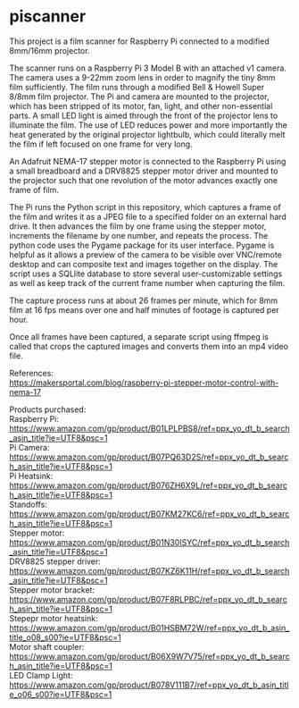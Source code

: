 # piscanner
This project is a film scanner for Raspberry Pi connected to a modified 8mm/16mm projector.

The scanner runs on a Raspberry Pi 3 Model B with an attached v1 camera.  The camera uses a 9-22mm zoom lens in order to magnify the tiny 8mm film sufficiently. The film runs through a modified Bell & Howell Super 8/8mm film projector.  The Pi and camera are mounted to the projector, which has been stripped of its motor, fan, light, and other non-essential parts.  A small LED light is aimed through the front of the projector lens to illuminate the film.  The use of LED reduces power and more importantly the heat generated by the original projector lightbulb, which could literally melt the film if left focused on one frame for very long.

An Adafruit NEMA-17 stepper motor is connected to the Raspberry Pi using a small breadboard and a DRV8825 stepper motor driver and mounted to the projector such that one revolution of the motor advances exactly one frame of film.

The Pi runs the Python script in this repository, which captures a frame of the film and writes it as a JPEG file to a specified folder on an external hard drive. It then advances the film by one frame using the stepper motor, increments the filename by one number, and repeats the process.  The python code uses the Pygame package for its user interface.  Pygame is helpful as it allows a preview of the camera to be visible over VNC/remote desktop and can composite text and images together on the display.  The script uses a SQLlite database to store several user-customizable settings as well as keep track of the current frame number when capturing the film.

The capture process runs at about 26 frames per minute, which for 8mm film at 16 fps means over one and half minutes of footage is captured per hour.

Once all frames have been captured, a separate script using ffmpeg is called that crops the captured images and converts them into an mp4 video file.

References: \
https://makersportal.com/blog/raspberry-pi-stepper-motor-control-with-nema-17

Products purchased: \
Raspberry Pi: https://www.amazon.com/gp/product/B01LPLPBS8/ref=ppx_yo_dt_b_search_asin_title?ie=UTF8&psc=1  
Pi Camera: https://www.amazon.com/gp/product/B07PQ63D2S/ref=ppx_yo_dt_b_search_asin_title?ie=UTF8&psc=1  
Pi Heatsink: https://www.amazon.com/gp/product/B076ZH6X9L/ref=ppx_yo_dt_b_search_asin_title?ie=UTF8&psc=1  
Standoffs: https://www.amazon.com/gp/product/B07KM27KC6/ref=ppx_yo_dt_b_search_asin_title?ie=UTF8&psc=1  
Stepper motor: https://www.amazon.com/gp/product/B01N30ISYC/ref=ppx_yo_dt_b_search_asin_title?ie=UTF8&psc=1  
DRV8825 stepper driver: https://www.amazon.com/gp/product/B07KZ6K11H/ref=ppx_yo_dt_b_search_asin_title?ie=UTF8&psc=1  
Stepper motor bracket: https://www.amazon.com/gp/product/B07F8RLPBC/ref=ppx_yo_dt_b_search_asin_title?ie=UTF8&psc=1  
Stepepr motor heatsink: https://www.amazon.com/gp/product/B01HSBM72W/ref=ppx_yo_dt_b_asin_title_o08_s00?ie=UTF8&psc=1  
Motor shaft coupler: https://www.amazon.com/gp/product/B06X9W7V75/ref=ppx_yo_dt_b_search_asin_title?ie=UTF8&psc=1  
LED Clamp Light: https://www.amazon.com/gp/product/B078V111B7/ref=ppx_yo_dt_b_asin_title_o06_s00?ie=UTF8&psc=1  
